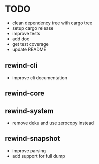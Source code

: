 
# TODO

- clean dependency tree with cargo tree
- setup cargo release
- improve tests
- add doc
- get test coverage
- update README

## rewind-cli

- improve cli documentation

## rewind-core

## rewind-system

- remove deku and use zerocopy instead

## rewind-snapshot

- improve parsing
- add support for full dump
